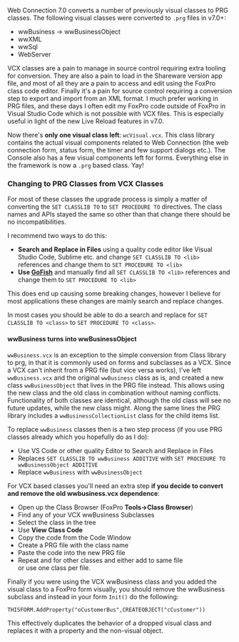 ﻿Web Connection 7.0 converts a number of previously visual classes to PRG classes. The following visual classes were converted to `.prg` files in v7.0+:

* wwBusiness -> wwBusinessObject
* wwXML
* wwSql
* WebServer

VCX classes are a pain to manage in source control requiring extra tooling for conversion. They are also a pain to load in the Shareware version app file, and most of all they are a pain to access and edit using the FoxPro class code editor. Finally it's a pain for source control requiring a conversion step to export and import from an XML format. I much prefer working in PRG files, and these days I often edit my FoxPro code outside of FoxPro in Visual Studio Code which is not possible with VCX files. This is especially useful in light of the new Live Reload features in v7.0.

Now there's **only one visual class left**: `wcVisual.vcx`. This class library contains the actual visual components related to Web Connection (the web connection form, status form, the timer and few support dialogs etc.). The Console also has a few visual components left for forms. Everything else in the framework is now a `.prg` based class. Yay!

### Changing to PRG Classes from VCX Classes
For most of these classes the upgrade process is simply a matter of converting the `SET CLASSLIB TO` to `SET PROCEDURE TO` directives. The class names and APIs stayed the same so other than that change there should be no incompatibilities.

I recommend two ways to do this:

* **Search and Replace in Files** using a quality code editor like Visual Studio Code, Sublime etc. and change `SET CLASSLIB TO <lib>` references and change them to `SET PROCEDURE TO <lib>`
* **Use <a href="https://github.com/mattslay/GoFish" target="top">GoFish</a>** and manually find all `SET CLASSLIB TO <lib>` references and change them to `SET PROCEDURE TO <lib>`

This does end up causing some breaking changes, however I believe for most applications these changes are mainly search and replace changes. 

In most cases you should be able to do a search and replace for `SET CLASSLIB TO <class>` to `SET PROCEDURE TO <class>`.

#### wwBusiness turns into wwBusinessObject
`wwBusiness.vcx` is an exception to the simple conversion from Class library to prg, in that it is commonly used on forms and subclasses as a VCX. Since a VCX can't inherit from a PRG file (but vice versa works), I've left `wwBusiness.vcx` and the original `wwBusiness` class as is, and created a new class `wwBusinessObject` that lives in the PRG file instead. This allows using the new class and the old class in combination without naming conflicts. Functionality of both classes are identical, although the old class will see no future updates, while the new class might. Along the same lines the PRG library includes a `wwBusinessCollectionList` class for the child items list. 

To replace `wwBusiness` classes then is a two step process (if you use PRG classes already which you hopefully do as I do):

* Use VS Code or other quality Editor to Search and Replace in Files
* Replaces `SET CLASSLIB TO wwBusiness ADDITIVE` with `SET PROCEDURE TO wwBusinessObject ADDITIVE`
* Replace `wwBusiness` with `wwBusinessObject`

For VCX based classes you'll need an extra step **if you decide to convert and remove the old wwbusiness.vcx dependence**:

* Open up the Class Browser (FoxPro **Tools->Class Browser**)
* Find any of your VCX wwBusiness Subclasses
* Select the class in the tree
* Use **View Class Code**
* Copy the code from the Code Window
* Create a PRG file with the class name 
* Paste the code into the new PRG file
* Repeat and for other classes and either add to same file  
  or use one class per file.

Finally if you were using the VCX wwBusiness class and you added the visual class to a FoxPro form visually, you should remove the wwBusiness subclass and instead in your form `Init()` do the following:

```foxpro
THISFORM.AddProperty("oCustomerBus",CREATEOBJECT("cCustomer"))
```

This effectively duplicates the behavior of a dropped visual class and replaces it with a property and the non-visual object.
